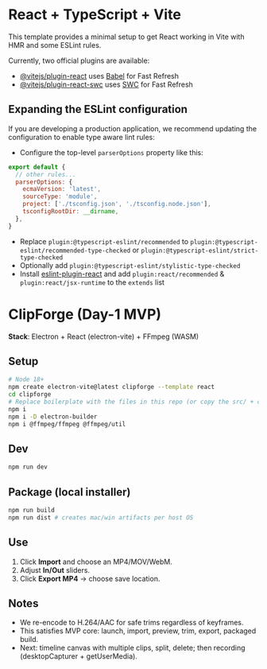 # React + TypeScript + Vite

This template provides a minimal setup to get React working in Vite with HMR and some ESLint rules.

Currently, two official plugins are available:

- [@vitejs/plugin-react](https://github.com/vitejs/vite-plugin-react/blob/main/packages/plugin-react/README.md) uses [Babel](https://babeljs.io/) for Fast Refresh
- [@vitejs/plugin-react-swc](https://github.com/vitejs/vite-plugin-react-swc) uses [SWC](https://swc.rs/) for Fast Refresh

## Expanding the ESLint configuration

If you are developing a production application, we recommend updating the configuration to enable type aware lint rules:

- Configure the top-level `parserOptions` property like this:

```js
export default {
  // other rules...
  parserOptions: {
    ecmaVersion: 'latest',
    sourceType: 'module',
    project: ['./tsconfig.json', './tsconfig.node.json'],
    tsconfigRootDir: __dirname,
  },
}
```

- Replace `plugin:@typescript-eslint/recommended` to `plugin:@typescript-eslint/recommended-type-checked` or `plugin:@typescript-eslint/strict-type-checked`
- Optionally add `plugin:@typescript-eslint/stylistic-type-checked`
- Install [eslint-plugin-react](https://github.com/jsx-eslint/eslint-plugin-react) and add `plugin:react/recommended` & `plugin:react/jsx-runtime` to the `extends` list

# ClipForge (Day-1 MVP)


**Stack**: Electron + React (electron-vite) + FFmpeg (WASM)


## Setup
```bash
# Node 18+
npm create electron-vite@latest clipforge --template react
cd clipforge
# Replace boilerplate with the files in this repo (or copy the src/ + configs)
npm i
npm i -D electron-builder
npm i @ffmpeg/ffmpeg @ffmpeg/util
```


## Dev
```bash
npm run dev
```


## Package (local installer)
```bash
npm run build
npm run dist # creates mac/win artifacts per host OS
```


## Use
1. Click **Import** and choose an MP4/MOV/WebM.
2. Adjust **In/Out** sliders.
3. Click **Export MP4** → choose save location.


## Notes
- We re-encode to H.264/AAC for safe trims regardless of keyframes.
- This satisfies MVP core: launch, import, preview, trim, export, packaged build.
- Next: timeline canvas with multiple clips, split, delete; then recording (desktopCapturer + getUserMedia).
